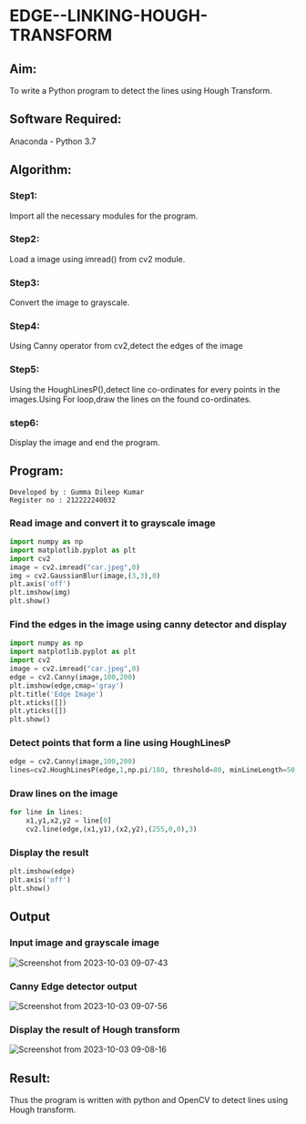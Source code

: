 # EDGE--LINKING-HOUGH-TRANSFORM
## Aim:
To write a Python program to detect the lines using Hough Transform.

## Software Required:
Anaconda - Python 3.7

## Algorithm:

### Step1:
Import all the necessary modules for the program.

### Step2:
Load a image using imread() from cv2 module.

### Step3:
Convert the image to grayscale.

### Step4:
Using Canny operator from cv2,detect the edges of the image

### Step5:
Using the HoughLinesP(),detect line co-ordinates for every points in the images.Using For loop,draw the lines on the found co-ordinates.

### step6:
Display the image and end the program.


## Program:
```
Developed by : Gumma Dileep Kumar
Register no : 212222240032
```
### Read image and convert it to grayscale image
```Python
import numpy as np
import matplotlib.pyplot as plt
import cv2
image = cv2.imread("car.jpeg",0)
img = cv2.GaussianBlur(image,(3,3),0)
plt.axis('off')
plt.imshow(img)
plt.show()
```

### Find the edges in the image using canny detector and display
```python
import numpy as np
import matplotlib.pyplot as plt
import cv2
image = cv2.imread("car.jpeg",0)
edge = cv2.Canny(image,100,200)
plt.imshow(edge,cmap='gray')
plt.title('Edge Image')
plt.xticks([])
plt.yticks([])
plt.show()
```

### Detect points that form a line using HoughLinesP
```python
edge = cv2.Canny(image,100,200)
lines=cv2.HoughLinesP(edge,1,np.pi/180, threshold=80, minLineLength=50,maxLineGap=250)
```

### Draw lines on the image
```python
for line in lines:
    x1,y1,x2,y2 = line[0]
    cv2.line(edge,(x1,y1),(x2,y2),(255,0,0),3)
```

### Display the result
```python
plt.imshow(edge)
plt.axis('off')
plt.show()

```
## Output

### Input image and grayscale image

![Screenshot from 2023-10-03 09-07-43](https://github.com/Gchethankumar/EDGE--LINKING-HOUGH-TRANSFORM/assets/118348224/d9e6055d-135c-4261-87fa-7413d41c3318)

### Canny Edge detector output

![Screenshot from 2023-10-03 09-07-56](https://github.com/Gchethankumar/EDGE--LINKING-HOUGH-TRANSFORM/assets/118348224/128688e1-715c-4fa8-8533-3a1781081592)

### Display the result of Hough transform

![Screenshot from 2023-10-03 09-08-16](https://github.com/Gchethankumar/EDGE--LINKING-HOUGH-TRANSFORM/assets/118348224/cc09dddf-61da-4949-810c-0b4ac2158801)

## Result:
Thus the program is written with python and OpenCV to detect lines using Hough transform. 
